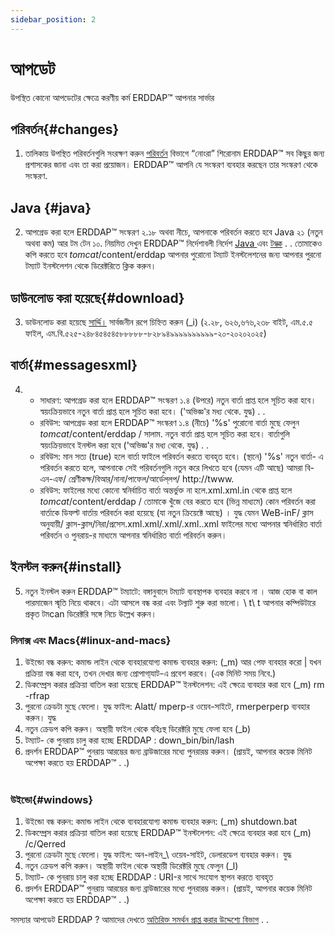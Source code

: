 ```yaml
---
sidebar_position: 2
---
```

# আপডেট
উপস্থিত কোনো আপডেটের ক্ষেত্রে করণীয় কর্ম ERDDAP™ আপনার সার্ভার

## পরিবর্তন{#changes} 
1. তালিকায় উপস্থিত পরিবর্তনগুলি সংরক্ষণ করুন [পরিবর্তন](/changes) বিভাগে “নোংরা” শিরোনাম ERDDAP™ সব কিছুর জন্য প্রশাসকের জানা এবং তা করা প্রয়োজন। ERDDAP™ আপনি যে সংস্করণ ব্যবহার করছেন তার সংস্করণ থেকে সংস্করণ.
     
##  Java  {#java} 
2. আপগ্রেড করা হলে ERDDAP™ সংস্করণ ২.১৮ অথবা নীচে, আপনাকে পরিবর্তন করতে হবে Java ২১ (নতুন অথবা কম) আর টম টেন ১০. নিয়মিত দেখুন ERDDAP™ নির্দেশাবলী নির্দেশ [ Java ](/docs/server-admin/deploy-install#java) এবং [টম্কক](/docs/server-admin/deploy-install#tomcat) . . তোমাকেও কপি করতে হবে _tomcat_/content/erddap আপনার পুরোনো টম্যাট ইনস্টলেশনের জন্য আপনার পুরনো টম্যাট ইনস্টলেশন থেকে ডিরেক্টরিতে ক্লিক করুন।

## ডাউনলোড করা হয়েছে{#download} 
3. ডাউনলোড করা হয়েছে [সার্দ্দি।](https://github.com/ERDDAP/erddap/releases/download/v2.28.1/erddap.war) সার্বজনীন রূপে চিহ্নিত করুন (_i)
     (২.২৮, ৬২৬,৬৭৬,২৩৮ বাইট, এম.৫.৫ ফাইল, এম.বি.৫২৫-২৪৮৪৫৪৫৪৫৮৮৮৮৮-৮২৮৯৪৯৯৯৯৯৯৯৯৯৯-২০-২০২০২০২৫) 
     
## বার্তা{#messagesxml} 
4. 
    * সাধারণ: আপগ্রেড করা হলে ERDDAP™ সংস্করণ ১.৪ (উপরে) নতুন বার্তা প্রাপ্ত হলে সূচিত করা হবে। স্বয়ংক্রিয়ভাবে নতুন বার্তা প্রাপ্ত হলে সূচিত করা হবে। ('অভিজ্ঞ'র মধ্য থেকে. যুদ্ধ) . .
         
    * রবিউস: আপগ্রেড করা হলে ERDDAP™ সংস্করণ ১.৪ (নীচে) '%s'
পুরোনো বার্তা মুছে ফেলুন
         _tomcat_/content/erddap / সালাম.
নতুন বার্তা প্রাপ্ত হলে সূচিত করা হবে। বার্তাগুলি স্বয়ংক্রিয়ভাবে ইনস্টল করা হবে ('অভিজ্ঞ'র মধ্য থেকে. যুদ্ধ) . .
         
    * রবিউস: মান সত্য (true) হলে বার্তা ফাইলে পরিবর্তন করতে ব্যবহৃত হবে। (স্থানে) '%s'
নতুন বার্তা- এ পরিবর্তন করতে হলে, আপনাকে সেই পরিবর্তনগুলি নতুন করে লিখতে হবে (যেমন এটি আছে)
আমরা বি-এন-এফ/ শ্রেণীকক্ষ/বিআর্/নানা/পাফেল/আর্ডেল্‌লপ/ http://twww.
         
    * রবিউস: ফাইলের মধ্যে কোনো স্বনির্বাচিত বার্তা অন্তর্ভুক্ত না হলে.xml.xml.in থেকে প্রাপ্ত হলে _tomcat_/content/erddap /
তোমাকে খুঁজে বের করতে হবে (ভিন্ন মাধ্যমে) কোন পরিবর্তন করা বার্তাকে ডিফল্ট বার্তায় পরিবর্তন করা হয়েছে (যা নতুন ক্রিয়েক্টে আছে) । যুদ্ধ যেমন
WeB-inF/ ক্লাস অনুযায়ী/ ক্লাস-ক্লাস/নিরা/প্রসেস.xml.xml/.xml/.xml..xml ফাইলের মধ্যে আপনার স্বনির্ধারিত বার্তা পরিবর্তন ও পুনরায়-র মাধ্যমে আপনার স্বনির্ধারিত বার্তা পরিবর্তন করুন।
         
## ইনস্টল করুন{#install} 
5. নতুন ইনস্টল করুন ERDDAP™ টম্যাটে:
বঙ্গানুবাদে টম্যাট ব্যবস্থাপক ব্যবহার করবে না । আজ হোক বা কাল পারমাজেন স্মৃতি নিয়ে থাকবে। এটা আসলে বন্ধ করা এবং টল্যাট শুরু করা ভালো।
\\ t\\ t আপনার কম্পিউটারে প্রকৃত টমcan ডিরেক্টরি সঙ্গে নিচে উল্লেখ করুন।
     
### লিনাক্স এবং Macs{#linux-and-macs} 
1. উইন্ডো বন্ধ করুন: কমান্ড লাইন থেকে ব্যবহারযোগ্য কমান্ড ব্যবহার করুন: (_m)
আর পেফ ব্যবহার করো | যখন প্রক্রিয়া বন্ধ করা হবে, তখন দেখার জন্য প্রোপাগা্যাট-এ প্রবেশ করবে। (এক মিনিট সময় নিবে.) 
2. ডিকম্প্রেস করার প্রক্রিয়া বাতিল করা হয়েছে ERDDAP™ ইনস্টলেশন: এই ক্ষেত্রে ব্যবহার করা হবে (_m)
rm -rfrap
3. পুরনো ক্রেডটা মুছে ফেলো। যুদ্ধ ফাইল: Alatt/ mperp-র ওয়েব-সাইটে, rmerperperp ব্যবহার করুন। যুদ্ধ
4. নতুন ক্রেডপ কপি করুন। অস্থায়ী ফাইল থেকে বহিঃস্থ ডিরেক্টরি মুছে ফেলা হবে (_b)
5. টম্যাট- কে পুনরায় চালু করা হচ্ছে ERDDAP : down_bin/bin/lash
6. প্রদর্শন ERDDAP™ পুনরায় আরম্ভের জন্য ব্রাউজারের মধ্যে পুনরারম্ভ করুন।
     (প্রায়ই, আপনার কয়েক মিনিট অপেক্ষা করতে হয় ERDDAP™ . .)   
             
### উইন্ডো{#windows} 
1. উইন্ডো বন্ধ করুন: কমান্ড লাইন থেকে ব্যবহারযোগ্য কমান্ড ব্যবহার করুন: (_m) shutdown.bat 
2. ডিকম্প্রেস করার প্রক্রিয়া বাতিল করা হয়েছে ERDDAP™ ইনস্টলেশন: এই ক্ষেত্রে ব্যবহার করা হবে (_m)
/c/Qerred
3. পুরনো ক্রেডটা মুছে ফেলো। যুদ্ধ ফাইল: অন-লাইন_\\ ওয়েব-সাইট, ডেলারডেপ ব্যবহার করুন। যুদ্ধ
4. নতুন ক্রেডপ কপি করুন। অস্থায়ী ফাইল থেকে অস্থায়ী ডিরেক্টরি মুছে ফেলুন (_l)
5. টম্যাট- কে পুনরায় চালু করা হচ্ছে ERDDAP : URI-র সাথে সংযোগ স্থাপন করতে ব্যবহৃত
6. প্রদর্শন ERDDAP™ পুনরায় আরম্ভের জন্য ব্রাউজারের মধ্যে পুনরারম্ভ করুন।
     (প্রায়ই, আপনার কয়েক মিনিট অপেক্ষা করতে হয় ERDDAP™ . .) 

সমস্যার আপডেট ERDDAP ? আমাদের দেখতে [অতিরিক্ত সমর্থন প্রাপ্ত করার উদ্দেশ্যে বিভাগ](/docs/intro#support) . .

